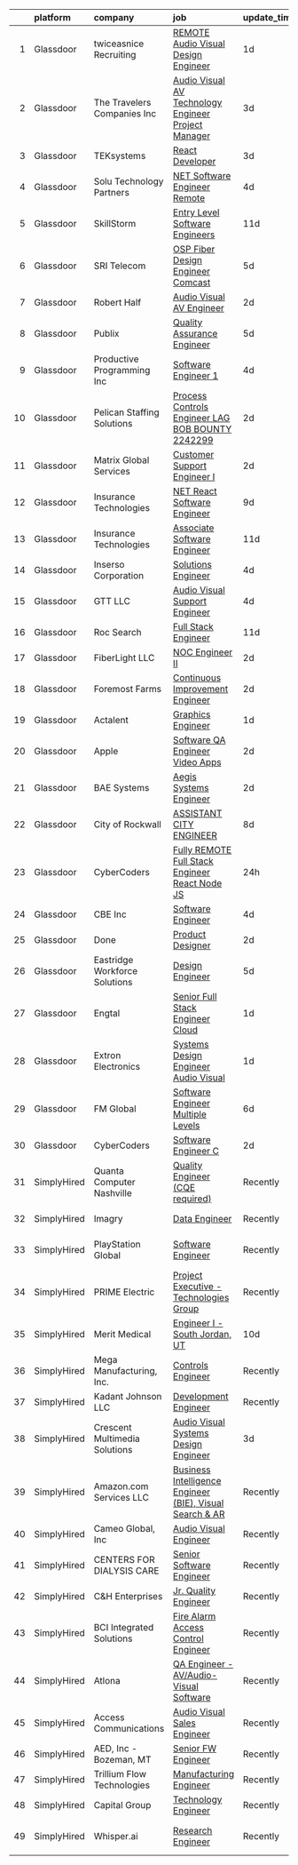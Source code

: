 

|    | platform    | company                       | job                                                                                                                                                                                                                                                                                                                                                                                                                                                                                                                                                                                                                                                                                                                                                                                                                                                                                                                                                                                                                                                                                                                                                                                                                                                                                                                                                                                                                                    | update_time   | location           |
|---:|:------------|:------------------------------|:---------------------------------------------------------------------------------------------------------------------------------------------------------------------------------------------------------------------------------------------------------------------------------------------------------------------------------------------------------------------------------------------------------------------------------------------------------------------------------------------------------------------------------------------------------------------------------------------------------------------------------------------------------------------------------------------------------------------------------------------------------------------------------------------------------------------------------------------------------------------------------------------------------------------------------------------------------------------------------------------------------------------------------------------------------------------------------------------------------------------------------------------------------------------------------------------------------------------------------------------------------------------------------------------------------------------------------------------------------------------------------------------------------------------------------------|:--------------|:-------------------|
|  1 | Glassdoor   | twiceasnice Recruiting        | [ REMOTE  Audio Visual Design Engineer](https://www.glassdoor.com/partner/jobListing.htm?pos=115&ao=1110586&s=58&guid=000001810e9d3365973f410015cae53a&src=GD_JOB_AD&t=SR&vt=w&ea=1&cs=1_47989c2a&cb=1653807592899&jobListingId=1007899209938&cpc=0FE1F5EA2BC84A01&jrtk=3-0-1g479qd1s28q6001-1g479qd2aq69d800-9baf2892833d36ba--6NYlbfkN0AIiLXtwtv0BDns9BiY4ItblantFozdL6jLmLxNvS8mvjuxisTwqC5eoInPftE3YAWPTzNveZ-7vb5xryCP4rrkzFDLVbwS8yPw_Kq6B3Jn87wh7icIWp2aIZj6eXoijT_3S7WYCp7s4ZiZOttVFW4y69OR_-sDm09JkMu6Zr3hjF2UVUhWftqCHmm0n1pjp8AjCi4eDbA_THcFNpClrTEhCB3dF4_90nwoggpALGm1kcrxys-YNh5cXsWen-7IuVcOLa_jPHkYmnm8yDbiGWtS0IuvVfNOhNy3Zh2X27E7M0Pb_deWFe_xiV2ATUrPv3w2JMTAjyCQOr8smV81NoYaOQSzgrbv70QBCjOEQRbQEThhJHJy_KC3StF_YS8jhuiX4f7MC5-QBq8JY_uxgcYPG7CkW1XdRF5JO040NfNzml32FkXaQBL-zzTWq8ObxuLl_cqv_BREC7j7eoPupk_BtJK67cWCmLSAgoltf82oxVFVj-lvpKjzp-KxG6eFKGNJIZHyNe7aUg%3D%3D)                                                                                                                                                                                                                                                                                                                                                                                                                                                                                                                                           | 1d            | Orlando, FL        |
|  2 | Glassdoor   | The Travelers Companies  Inc  | [Audio Visual  AV  Technology Engineer  Project Manager ](https://www.glassdoor.com/partner/jobListing.htm?pos=114&ao=1110586&s=58&guid=000001810e9d3365973f410015cae53a&src=GD_JOB_AD&t=SR&vt=w&cs=1_eec49e73&cb=1653807592899&jobListingId=1007893316723&cpc=F583A5AE0DDDFE3A&jrtk=3-0-1g479qd1s28q6001-1g479qd2aq69d800-f06f17601a37cbba--6NYlbfkN0DwhCR4mE7Dx-CLhz4PI5BhfvPze6ywMzhMsBH5psjCE2akgMDjbc7mgQRF-OO2fE6D73s1D1X0UBaEHLlck9sT93mH_qD570LwBBeVOjz95rE7xGqkN1fNKhlChrdk2enZBQsI5Zd5M8KSuKQQemnrUp9lM8hgt142Txo5UGGQ06zcRH1gz1lKrEoaRfjDAESjYs-GKF4cy1q2bupFcvpyry09yGlnqEZE6Pj6OIg5HMvzuozTEq7n1HlYyor7c67JtVAQQyPddZqTER_mrmDoHGqB46dWRvKcQIaqWmt68GkzZedgXrrnpQTQ9LhBTrmR9E78lIOF93mDvyk4nBmT4QS5HzeKgDx_lPtmuEmdihfdE6gX3N5ETtx0r6WArmUoRrElSZTYV8wbEmAy6M3cqX88UQLI7LDenYjEc2HDn4appBeiKdMpRQVSzku4dSoxem8TTJaiWGxMQYYwD-4iJ57egoywd4PV8vs32HqjiZb3FolnTB9dscna1uy9zfj_0rAk8ayf4wCamhtgZua3LOUnrapvifkPTIsWHA7nAbP1cV-Mk9rv2aF0bzK87XDSe4YaK_R00g%3D%3D)                                                                                                                                                                                                                                                                                                                                                                                                                                                              | 3d            | Hartford, CT       |
|  3 | Glassdoor   | TEKsystems                    | [React Developer](https://www.glassdoor.com/partner/jobListing.htm?pos=125&ao=1110586&s=58&guid=000001810e9d3365973f410015cae53a&src=GD_JOB_AD&t=SR&vt=w&cs=1_b42e6341&cb=1653807592900&jobListingId=1007892091258&cpc=654405A9B1E0A9F5&jrtk=3-0-1g479qd1s28q6001-1g479qd2aq69d800-f6a518d30b694fa0--6NYlbfkN0AuKz8EBO1xHDEL7V2YF9xF3dC_I9B9i-Zw2Jh8clPMK9BxhHDJszxSyW718EipT5Ma8PQGL3OBj_npe-q1UY6WL-ty6Du0rX8NNFgHGNAJ8UGLRSz3_JT6iYXDVrPakKnLaN_z1JUOPMYJWkzLx6i_i4yZpqlM9Kyl65bzHDlcJQtvY_wqtTwBR_gyOqofI3KepVlCxCf-u7Dms84KJm73ys25FOcRYDJVWBMndahplHLh4HqJvHRAXnCw-S2Z3efF5jyg73r08tYg-Am0cYD1OvUHN0S3fG3ar2HnLWD2wc0izkdD1AU2xQwNMdCcyB8IHbY1gvFcHBzMr-91YvgZH_Ng1_RlbOj3XfcwQ-4jHdzY0Si4BHBLvRTD9LjhulVnK4d9_UWeVXh9xjepdlRUjSbYPtzKY47ymm6A2cVnfJ9-ynGJvq9V5hQzlWL4DWBYYWGU1bUgJIR0HvjzuKsVli0Un-jYY1Ok4p5eXNClsu89dK48rmcKKUoS4pTB2bQSMjibY0JeHTGmNCVVUKlrMUSpm_0vSMHMUGPIG4yC19Suy4Ew-IE2JmA_Sfd4FBtJH31ORI9kgN-7WXCKrsdMmBg_cM-SvpOhWHWiV_3JKm943AxLzV3UOMba-vfKdgprMYYucJHZ0V3JK8XyW9NrPiIRSzuxFMhT10kVaByaOP0QiMI5Y1jIK7gOsJUkaUdN8m-6svPbe0WUOmcbmMy48owlgnzVFkUTLhgZpcrs--lJTqVF3z5JenhmyngDRtFwkNpO6IQNBDFF-2v6YjyEFJ8qPJ_X-HZ7gjV7sXtZjwfOihXKFjnOdPuzEmBfkGTMawkwPg2ZV4pevxfQdVQ3_nk9w7IluGIzkHBg7pL3itXvn2NDBUZ_wr3c_-5wx8CcZgrKCtSBk9Qne6o06j67gx8hwS-IQCauZVW4dL8QkjFwsFBVsxRptSoVsWaV0Bo%3D)                                                                                                                    | 3d            | Northbrook, IL     |
|  4 | Glassdoor   | Solu Technology Partners      | [ NET Software Engineer  Remote ](https://www.glassdoor.com/partner/jobListing.htm?pos=104&ao=1110586&s=58&guid=000001810e9d3365973f410015cae53a&src=GD_JOB_AD&t=SR&vt=w&ea=1&cs=1_540aba6c&cb=1653807592898&jobListingId=1007889747604&cpc=3F4BEC3597F56A5D&jrtk=3-0-1g479qd1s28q6001-1g479qd2aq69d800-d36b73c219df9124--6NYlbfkN0BF44N46mYh9C644D-0F1HW5hklSuSLnbSsfBa1e0VGNHmtU3Z5yuy0P5jjtP3CDnaOOwMhLBPauCsP7sxRQTnM_Unob9v137JZNhpXR3b5pVQj8gsu1rrzMwAfuAcRJp_Sl3KNeRbGIjHpiUIzUvWJd-fshqzwWJ4zLQqMBT6s8L455eONx-2OJRIlI1NVNOBOR0eP3Ej1pibU0XScJj0Ymdt56-Dla-z6AHZpZSEIY5eWIIypi9x66XQFql9t5XCntFlynZj2j9H8j_Sh_1YgrCRbmxRoevqavZQsYperC3ncnwIexTVZK2ulPki3ouMcZizSzY-dID8U2pyUd3mieWiyKlgMO1f4fWEjy87n7XsYfD-5_LNxcdZJ6qno-xz-vNR24juBn-k2JrBDhWkP10uyLbogfz7K9GvT3SnSsHsBh2IfA5BEbf45qmTQFhF_Qteo_7US114Ha0_yt-F7PVOOzbGzBVMrmd1AJu9sI9BGG_BeOTpVxPKimJd2K_DIrMxud20ufiola6nN0A-4)                                                                                                                                                                                                                                                                                                                                                                                                                                                                                                                                             | 4d            | Rochester, NY      |
|  5 | Glassdoor   | SkillStorm                    | [Entry Level Software Engineers](https://www.glassdoor.com/partner/jobListing.htm?pos=118&ao=1110586&s=58&guid=000001810e9d3365973f410015cae53a&src=GD_JOB_AD&t=SR&vt=w&cs=1_568d0501&cb=1653807592899&jobListingId=1007869858273&cpc=1160948BCBA38B5B&jrtk=3-0-1g479qd1s28q6001-1g479qd2aq69d800-9bebf92df9f67994--6NYlbfkN0Akpfp8SSZMfZN38QizqqtbOT4j-2RsCLW69coMAbJ8KeOV6UMqJ5G-Gj1iYxpv9ts4QSn-haq5lrMFw0h-kVCgn8VJRYbZJNkBl7G7mivXZo6204Lxw9Xut6JXiCplVxRkdNarMgcvUyN94VXTTjQJSfrrWFg346uhRCnIxBXL7o3McVfSd9MSAsXGWQhTtBs9hpESIXsXZUPoJOdMnF23QsahFhUtalK5xRf8_Eh56JLndoSUnLBEGcUIBIUZh1GfAcVopYjqjU3om59jMH_MEDNo7s6pHZ1WJdI2cv6nNtNHLMXAohWFocqu0VvIQ-zZN-hmtBMmcnq7pgovV8CiglrkVsutI1d39C_29xbhlz9qGlYDLwI0ko46Fj9r0wvJg9MOqpDnT2Q7SAUTc22jrphYBBdiVd-McHsP5d6w9H3ohP5nOpueZOW3cJ0z7eWQnPQyMOZ-ba6BlV9UhcD_3GA3aHqQhfyuuKjU7Bik0Z5OuPl2jlZD_j9pVVQ9LfYqJR1ZKZZ1DzT2funozW-iUWVydOPyVeY6uUKgjeFfBHpSVVhF-qiEqbhpXgQocxw%3D)                                                                                                                                                                                                                                                                                                                                                                                                                                                                                                     | 11d           | Houston, TX        |
|  6 | Glassdoor   | SRI Telecom                   | [OSP Fiber Design Engineer   Comcast](https://www.glassdoor.com/partner/jobListing.htm?pos=106&ao=1110586&s=58&guid=000001810e9d3365973f410015cae53a&src=GD_JOB_AD&t=SR&vt=w&ea=1&cs=1_076a1c10&cb=1653807592898&jobListingId=1007885941630&cpc=F45C15D234B746DE&jrtk=3-0-1g479qd1s28q6001-1g479qd2aq69d800-577f5d507f450891--6NYlbfkN0ASox8HY7fHhqRCv4hkUtVh8gjFDbM8jCSTur-O6PD715wUk0B0t4AHUJnDHRUPYkHongIfQL5LFuPxHwYOCFaEQuBR5s-0OHgD5RSxHLYqigTC9xMk4bTE2xMbypCL0aTY0_ZlNkc8BO_r0j3pFwXKkOoq-EmCxQiMbJiqHgFGflfxD-6wKsPXSSpFO-q_D8LSCZzbsTzkxWsk8uxN-kRDRD9YkqrAEL1Y7G_tB_9NCHOfik7skW9azhvT9gv_x43wr8rFAcOjPvB6bLj8KQ2pursq4TSJ-TDMHqo_KAg5ZfUMxyu5TwniSRwb2AquE9vWk-MYqBmmFtBsIRP6DVPh5zXCTI98ECrsbQsdtXSt0N4g5_CwECiCfr9X2E6Y_PfIT6Iiu7IBB-65w8IEtMvgE8cfqp-fDXnl1bk2Gjbm6jWgzPVLm8p0gKmGPSenh-4amy-mu7r1izEHRV9NKX0_Zh_NcOV_zbpJ3Ns53iPhDS3iLnNiSm9ZL6nLkYaozyqNEqX0zFUeMaFmIxmkteY5NA1t_A_0E6GBLC74x4K6T9T3R8-iofBnPIvQOnDoN7uqAen3UrBmeSE6PcXZQe3U_UC0Q_BjNuoDialDuZ17WA%3D%3D)                                                                                                                                                                                                                                                                                                                                                                                                                                             | 5d            | Remote             |
|  7 | Glassdoor   | Robert Half                   | [Audio Visual  AV  Engineer](https://www.glassdoor.com/partner/jobListing.htm?pos=124&ao=1110586&s=58&guid=000001810e9d3365973f410015cae53a&src=GD_JOB_AD&t=SR&vt=w&ea=1&cs=1_3347240f&cb=1653807592900&jobListingId=1007895052149&cpc=F41FEAB56D215062&jrtk=3-0-1g479qd1s28q6001-1g479qd2aq69d800-5db81e7c380473c2--6NYlbfkN0CpzDdaQkua3np5pkmj49lKioZwmwxQ-yx5plwbYmV_M2yIvezgFQr_HyKhGolsJimyQf6q-3I0QxmROjEwapNaMje_RgktYY_TWAMebYRfYpfVxKPQYZwvx19Fpcuo1LRRo3M8bGntj7MuWLaPq73AiruqBvV_G80LvC1LMAaoEKl-FOfxwvSaQfY1uZTwvOuYuuR-RJLEJyk3hsiGcj0k4_0pymqNzZZ8Ebb591Kks9sQd8C7e4zUjkXBt1T7HIQ9rZgw_ktQ-xiCCNvIyno1nOLDk0nKuPy86155uI6lVzLJ77BueixroUJWLi_4ca2dB-EKWm7zIxlqENFGrgN31glZRxgy6kVsyalyRm3W05gstk279L2rakbucxZLCa38CBEULhY-0a9Re4VGhvRfSXL_VmWjVMgFfeLpdjNvyswhb5QdqJTcPhDwiZE6S5fdsX_wAUaKMC9GpcAlGkI4KcdDXVVYiskveJnWBGt-s3St4zv5_eD1MfQbKo1GUlT2ISqQ6thXcAQ1RGEpm1auLrhV_y2NOl6wyai1nWNGSyPeaux3oWe0M8VmitFcXDU%3D)                                                                                                                                                                                                                                                                                                                                                                                                                                                                                                    | 2d            | Richardson, TX     |
|  8 | Glassdoor   | Publix                        | [Quality Assurance Engineer](https://www.glassdoor.com/partner/jobListing.htm?pos=130&ao=1136043&s=58&guid=000001810e9d3365973f410015cae53a&src=GD_JOB_AD&t=SR&vt=w&cs=1_e2ba0e64&cb=1653807592901&jobListingId=1007886519379&jrtk=3-0-1g479qd1s28q6001-1g479qd2aq69d800-325e3b75cced0cda-)                                                                                                                                                                                                                                                                                                                                                                                                                                                                                                                                                                                                                                                                                                                                                                                                                                                                                                                                                                                                                                                                                                                                            | 5d            | Lakeland, FL       |
|  9 | Glassdoor   | Productive Programming Inc    | [Software Engineer 1](https://www.glassdoor.com/partner/jobListing.htm?pos=116&ao=1110586&s=58&guid=000001810e9d3365973f410015cae53a&src=GD_JOB_AD&t=SR&vt=w&ea=1&cs=1_2cba5df1&cb=1653807592900&jobListingId=1007889225862&cpc=B076152010A3B66C&jrtk=3-0-1g479qd1s28q6001-1g479qd2aq69d800-3e6ec9e510cc5545--6NYlbfkN0BOJEqitTkz2ORszheDZpfyFMhGGmMcA7we2WTH0xFkSBCvrGcwMcjdfK9uvPi0OxKq5JiwW8SB19vep7Gp-YkGYCUxUavrXVPnyQ-rXrjQmgvVqTS3OIVcZXYk0oV7tSCzKoP6fqPYz-wq-v7SFoTWGSYfOA8gEbCg2LDG0bAIDgE5M9HtYLPhVLgwyLVJWO8T7aJTLcunMcqEktG198v4AkkX8EX89WxNgX86tLNbt7MrpS_eKaI1vk0ZUydxWVlXEeZwnSeb3nKD2BlH8TmW0Sitn_qdvYF_JDP6DTewaMiG2U0BwRf6VewaoxsFu7qyM6VMV_OAjgjCdlNh6H6PVRlITNgq6a-0HuVUu6cyvnqKMIPzMlD2F4Dv7DwZ74GUtikhTR0GTq9j6SWWJ7ATW3ekKk8hYa1nfTFRaLbha4AX8B_EBrL-_LyXeC4Bq2l2UYYDQkf8AHdxalqXB1bdJOkj0p02m-Y1ki9UxYjWf_RcYunFKMJD1kz0e8zXi7o%3D)                                                                                                                                                                                                                                                                                                                                                                                                                                                                                                                                                                           | 4d            | Remote             |
| 10 | Glassdoor   | Pelican Staffing Solutions    | [Process Controls Engineer    LAG BOB BOUNTY 2242299 ](https://www.glassdoor.com/partner/jobListing.htm?pos=120&ao=1110586&s=58&guid=000001810e9d3365973f410015cae53a&src=GD_JOB_AD&t=SR&vt=w&ea=1&cs=1_85f5a1af&cb=1653807592900&jobListingId=1007895047884&cpc=B076152010A3B66C&jrtk=3-0-1g479qd1s28q6001-1g479qd2aq69d800-469cb57c4d4db0a8--6NYlbfkN0D_lQPBjuOdDVOfK2jfxjEwsUDkHVjLMB8leImtkwndJJqVX8KNLQH6Nc-KRPwCiDEtaxxe9c13IIGv8LZ7CJNBAoHnHw4mzVqJIe7YtbE28LCRhNs8_HHgmJDmgGmGzQI909VBTsDcU5c4fknFv19Oww9MiFzD1uRaM_B7Z65SRTR0ClAp0csuDQYs2IEo4Y3KLS6eMnI8EPWlRZQNY5OgYMc63Hi-mHD0kvhkun1czXklBLBiYmzj6gzrFCvTHfeGjMAocEVSa-5Y7DMifRz5H8uNQ9chC3-Pj6szZc1_98afMKIYBqzSj78hiJhGllLvUaq3Xm-E3fWB09G15V6VELk4vqZtNiRWKSKmNsZ9JoG3k3hmkAvp78s9hGIrJDGUsspLOEHVZejR5Q5la61zRlHtr8n_qKA-j-J1_N0l52voVKBEZHjk7jImCzcFqbg8GqcObpggeRrwy3t-4m23QoKdq7IJWseTz7dC4tg26F6g1pYKMSftfj3bpd9y4X2wb4ZaCLG-BQZMaCvb0h-0SOULNnRw3YM%3D)                                                                                                                                                                                                                                                                                                                                                                                                                                                                                                          | 2d            | Texas              |
| 11 | Glassdoor   | Matrix Global Services        | [Customer Support Engineer I](https://www.glassdoor.com/partner/jobListing.htm?pos=110&ao=1110586&s=58&guid=000001810e9d3365973f410015cae53a&src=GD_JOB_AD&t=SR&vt=w&ea=1&cs=1_b9577de8&cb=1653807592899&jobListingId=1007895381091&cpc=56C4EA4A1A191A49&jrtk=3-0-1g479qd1s28q6001-1g479qd2aq69d800-1dada0b6e44f4efe--6NYlbfkN0DiY4KvqzxM3XGxyY5yPthzVYWdnNruR-f465HtevyEM_LccGiVueuJmJOd3B3ycOKFaoSba1JiNn2mikV61fPGjjQiE8APDI0VR5ceycWmojYAMAFEMOLjjM2Z7eJU-BIQb9sAkQtWjWbqH2zD6x0rGFc81U_OuuIbvHqjCn8uD1yl4QpTlv78RhdkJ7vKPmgW6OgqI2psnvrlHRzzB6_yvvollNVNoFBisacbHx00mPZaRSiTMj8CNxxMMcozAw69GUdiwLntvSEOuCotgxEeCwN79n8Of22hJpESW0hSZib7kPh0d9Cwi4KGK0v0jjmxfuj-Vkab36PfbnSReHDs9A9-64mt1h1imhYzU6oBNiUTdbGEL9CoBXVqJvJcDyecH4FEvFMsOe_c2oYLKbo-9ZogpZ1VG1lIQetWnJXdnDhNM4byIVgmR-LT3DGaHn2E1_oZL0pCwZZeaxhUcv9gPMGF5kloEMVEzLw3VJ3AvO7rU7xcH4ybdBeUVgew62g%3D)                                                                                                                                                                                                                                                                                                                                                                                                                                                                                                                                                                   | 2d            | Remote             |
| 12 | Glassdoor   | Insurance Technologies        | [ NET React Software Engineer](https://www.glassdoor.com/partner/jobListing.htm?pos=105&ao=1110586&s=58&guid=000001810e9d3365973f410015cae53a&src=GD_JOB_AD&t=SR&vt=w&ea=1&cs=1_6636f79b&cb=1653807592898&jobListingId=1007876927852&cpc=AF02A54CD0F60729&jrtk=3-0-1g479qd1s28q6001-1g479qd2aq69d800-d4db6e55f145445c--6NYlbfkN0ChkS3msrSMXyi-T9vJ81R_MG4yGjGHm5mcsBqkm53Nbjc9snh26WskKPbp8x6q6zWuQ-Kn4UgXXRJQR2tBPKPfehy1RHDg6bD0fel9lFEZ4GYTkR7XfAN7WnuVPna5dZjuyqqVobe8-qiAG4yvEm_OI9iMN4-GuipHW3htqhl78KsSZrurmE9vQEoOKtPeVYhLhwfJqsDhrgZPWNDqjm95pVpAmg5hINa-TXR4DaQAsGs9-d-wuzFN0nrL1OMV-zhsd4H_rqOXf4cUOrdSzQFJPd4mCzfKm4ItTOtSfOfnydASxvcHbPGtK7BcH98B7u7Fvwiv5xyjEDth_r8G9HDPynx41tyeZwVbwc_rHy1FOcCa_R29Elbd8OPyit_5uiw4XEp4ASwoLi3MJDP5rUur7UhE4wIG1U2L15M0vbAfSrckE28Zpk43JNLlyH2ZENvg_-deso7aFf4TD1IWlzS2GasisXNhAVbVd2cIYt_TxQk-fG-aPWYR2jDqYjpK1-Ifw4Bp0uGGRaTzqXOIH7Bz)                                                                                                                                                                                                                                                                                                                                                                                                                                                                                                                                                | 9d            | Remote             |
| 13 | Glassdoor   | Insurance Technologies        | [Associate Software Engineer](https://www.glassdoor.com/partner/jobListing.htm?pos=117&ao=1110586&s=58&guid=000001810e9d3365973f410015cae53a&src=GD_JOB_AD&t=SR&vt=w&ea=1&cs=1_c348ce75&cb=1653807592900&jobListingId=1007870149989&cpc=F41FEAB56D215062&jrtk=3-0-1g479qd1s28q6001-1g479qd2aq69d800-9890e3bda4d2f56b--6NYlbfkN0ChkS3msrSMXyi-T9vJ81R_MG4yGjGHm5mcsBqkm53Nbjc9snh26Wsk0PZlyLYkZkw3tRHlXGHdaH_vWnn1UOCDoA0gxaP_1JWsW-AWqmow4EQfpRieMnhLENfC8kb9rvcUCu4a5u8A4AOaUQgwFPGfaFrWxpgj0QtlgE_lKN28gL5c0D97pDaRE-QBo2K9WdesUAa3m-uxJ6svc5ZIDLun_oysErQZu5dR2mEAlJ0STrqM6zS9ZnmTUoCDYIBQ2ABkIxah99lGDgfBVXHjZbirj_8ODxBU19t1Oz57wTDsnHA3Q-fnRmhqdKXn7Z_6RXyWMIh_CvLqw9uoABN6VLqySfrFVmqOL1DI_K70xWraod2eGV-QKgiX0GBicmqjFv4f6LpAoUtrR-ryIwBMGtOL2rh1KWz1BmpXrIe-U_pUi2FLUfzlsia_SDcUi9B5GDfg4PZEt3P1OTPhG0rqvREZoSdk6zSRicjS2Pn2qNu3pOa5naMagaoH8uMjEBhewcY%3D)                                                                                                                                                                                                                                                                                                                                                                                                                                                                                                                                                                   | 11d           | Remote             |
| 14 | Glassdoor   | Inserso Corporation           | [Solutions Engineer](https://www.glassdoor.com/partner/jobListing.htm?pos=102&ao=1110586&s=58&guid=000001810e9d3365973f410015cae53a&src=GD_JOB_AD&t=SR&vt=w&ea=1&cs=1_b791331a&cb=1653807592898&jobListingId=1007889878674&cpc=61E17551093C17CB&jrtk=3-0-1g479qd1s28q6001-1g479qd2aq69d800-672a3148d72de9a8--6NYlbfkN0AhiSM97uR0krGOtPwy-oJfyqALAy3Z2p4nx349ctn7U_NHYpgbeIvKpCU5TX57bTIQzIBunZ_gzGSxu_uvIRvQ-Is2no0_OHw8XclnGxZ0FmCSa3McytiPeGkeJ59e0XD6DBn5J6yz1UYxerEkARz2D2rkP7Sc4Q6z7HHXyoY3Qlkgi9X6C3oblFsi9lgGm3R0XWCCCA-2r5qA9nDDM6CscJEbU8m4hH3EgWMH6dPFawgm8J4ZujR7p0OOkdjtl2deH2ivKjsss4C2fWhb4AlBsNJiqFT9r4567bAVogqhRn_a8xiEBd4bZf67EOW_6a2RD_1TCIecADKT0zSd70OR4uskMpvygS65hEfpAe8TZO4sS8axMNomMMep3sUnMv7FEv8mCwkAo3YLxXbR57h_oUqSboQH4uTlLcETv6IrE-Wee5HTNXciR2aKdQMWILpVC7ZD-i-bXhcGXK_UzG8ag7yCdkZrsSwwUGqRNzoovDetBp5KSxAzpzbOEyIydzQ%3D)                                                                                                                                                                                                                                                                                                                                                                                                                                                                                                                                                                            | 4d            | Remote             |
| 15 | Glassdoor   | GTT  LLC                      | [Audio Visual Support Engineer](https://www.glassdoor.com/partner/jobListing.htm?pos=107&ao=1110586&s=58&guid=000001810e9d3365973f410015cae53a&src=GD_JOB_AD&t=SR&vt=w&ea=1&cs=1_84de1c72&cb=1653807592898&jobListingId=1007889458740&cpc=663B5FE45D73772E&jrtk=3-0-1g479qd1s28q6001-1g479qd2aq69d800-eb24934d337e5dfc--6NYlbfkN0Ci6abQPzZtnlIzpaPsmGvPJW6fwVsgLRdzrRle_KK1bOa4yplYUUcVzm4Tu0Q6hqpoMOkDXwNvpaqnbisA-okPUWQkDHEV-96v6Sm1OlYrF1pIKiBbLGEAubkWMWIFzH5e_21uIkt57f_MQxqkAUc2S__-JvniDn-npPUzkyXoolDu-QvCJXpy8X6DjZIfLusfZBfmFr1o_LQzPkJkJ8Gzcb-Qaao-yrvl0ipZl7NEFnXCN9tq2VqcABoadqiIlnDY17B7yDxI0FEVY9OqgpsZ0wTxcgNM5gB3vMOe4GmzUgrHRq-cdtieX1wC01Oix64txlrxUPOC6s6JOFUnlqw32Ow1Qx-zEPcyzZneOzSopNMKhFcpngT0klOrTPzl0CNhQLov_HVRCbr8mJMB4UwvLXfcQBP1yIAxGyYtovVdnfvnvrdIsupfe50qryaWtyJrmITS-OFdX2YE7MKRmytyyJggTD0jCDqGcqPEDg5XWTahruS3Cu_C6dG6VxWiI8kchAUe27ByswzrMr3bjxgjud1_8YHz9TxCg1LbL1ysHHssn8N63lDFCHoFL8WcT5GGAJIJ-Zkk63q_qHwrJ_fi76DU952JmQhUA2RK7TwQY7qgLvI4WRNToLfPDS7GFnK_0Wg2Pi13tBKIEmuBetI2iPFFNFDoXGQbHYN2CU-av82gHCY9m9zKUBzzOOTiJBq3QaJ1JVvi4mtGsQPFAm4axEMwLI3zta3Qe6ypuhBo4R8R01_bgODrYnsqiH9HJmaK35nrGwcMquaIBbGFqI9rJYTc7YmLeXzGylfPdFqWWbid_VH1u1TEWdcihyYMXBlCc1Pv8Q196D4NRtFBt109lLl8coM7avH_RHtfxRnDXQ_lELa4mR_9PalI_mlDtZncKsgXlw-dyYQMz30kdmZq4__pHig5REuHTBF4DHZ4RPGWDj2Uwjr-SaaZz6F1SErWq0wznKOVTqelGxsttSSZutzJnKmXBt-5isTWsc8svkqMihb4oBdFec1JNVvSfZN4KBHkGtU0Yb8fZUf4MvH_4U4RNgT2vmU%3D) | 4d            | Newark, NJ         |
| 16 | Glassdoor   | Roc Search                    | [Full Stack Engineer](https://www.glassdoor.com/partner/jobListing.htm?pos=126&ao=1110586&s=58&guid=000001810e9d3365973f410015cae53a&src=GD_JOB_AD&t=SR&vt=w&ea=1&cs=1_5abb4136&cb=1653807592900&jobListingId=1007869402878&cpc=8795CF9063CD573D&jrtk=3-0-1g479qd1s28q6001-1g479qd2aq69d800-3cebd45401b9f1db--6NYlbfkN0CMHfdvImXyhvk82aHanYmk_omNMXOkHedsHncAw9pogZQ8McdVG3ZgtV6D129IFYiotU9pFnIBa3l6mIiB18sJJDqfESflk0MgeUJEmJIg7E1_sWubAvm33OdtPm4Isb_ZHSUptVqhVadDeN3PDSuUohSyLsG7S3KUgDFBCGN9srRVOJIc-muRjwdlE-MZ-AWEeEcozHW_H_lB1yudcL2B_yu6Pr3YZ9hDR2zLD1ZLoT2lRt0vwJzalHgd8dMmB6RejZznsq9VqLpkX9oaE0Nzk4CTUMTqPf2vBpXu08PfdNYlveQhAZFal8cQbMw7P2SZKJx9mKIWKsg1-nJaaywLsS7CyZ8UJnblYf0-1M5wcB0YEMYGafM7uATXV-ck8XAoe-JZefZ4g8aIYmgmk3qKVtC0mTU2ImkkyDByzsVSAvqsPRk_FWLICo7pQy9J5RoiaLmSMOkwZ5u3UjRi32ay6mh8gWo4w24_XHUIyqV_GMsbrnM-r3XGMwEkoaLGdgA%3D)                                                                                                                                                                                                                                                                                                                                                                                                                                                                                                                                                                           | 11d           | Remote             |
| 17 | Glassdoor   | FiberLight  LLC               | [NOC Engineer II](https://www.glassdoor.com/partner/jobListing.htm?pos=128&ao=1136043&s=58&guid=000001810e9d3365973f410015cae53a&src=GD_JOB_AD&t=SR&vt=w&cs=1_49f4b5d2&cb=1653807592900&jobListingId=1007896710071&jrtk=3-0-1g479qd1s28q6001-1g479qd2aq69d800-0bb4ff6d39e13660-)                                                                                                                                                                                                                                                                                                                                                                                                                                                                                                                                                                                                                                                                                                                                                                                                                                                                                                                                                                                                                                                                                                                                                       | 2d            | Remote             |
| 18 | Glassdoor   | Foremost Farms                | [Continuous Improvement Engineer](https://www.glassdoor.com/partner/jobListing.htm?pos=108&ao=1110586&s=58&guid=000001810e9d3365973f410015cae53a&src=GD_JOB_AD&t=SR&vt=w&cs=1_676740d8&cb=1653807592898&jobListingId=1007896103539&cpc=14D5209370AEC984&jrtk=3-0-1g479qd1s28q6001-1g479qd2aq69d800-35af76ffceb12819--6NYlbfkN0DeL9I7WHtkugKDjbwm9D1qaGbyqTPO91MMlEYW-t8uaPAcqcvVQSe6wEJrTfGxEYfVUvsR-dxnn78X9L3Oq5xtAsdHqe61_h_fnLwzRfXnDElBjjn7Ni57oqKrcfF6cAxie2QxGiVmxEFv5-STOr4YCocCXchTZwSRZiS_4qBTl-gPi1alK0r8rgJCS9O6vXBKBsAGFyje6LRvo369PbQy2nEltTfJJoR1f57r_lOvqViPjxX592FvOtBdVnJwBVKMflbqhr55eysEHaTebeViT0DVxwcGNUuFMkFuJyHxJqGKQvHek5_Q_PwN2sSQHTOXPGaDbKSaz7J3HN3SzJfCkFT6eeUaeF6LXa6sYYhteZnKN2JdDPhXGyihiFEc2NWYAn5LbQGB6T56op7xFFiGTtQSVHxtlG6pg4mheCKH6ExTbHfkiUn-QULsGC4OQWI5tsiwl1dZ0xKshm3I-HR4kWHruns8K_WX_SZZj2bzHqOu2FhV79mMsFrPaVKeDXuGh0jo2n6uXSgipAXbmtI2a6UhFlH4j45-Gw--bP_eIhzHVlfoeOu8jN98SpmCTfjhMthm7M9trw%3D%3D)                                                                                                                                                                                                                                                                                                                                                                                                                                                                                      | 2d            | Madison, WI        |
| 19 | Glassdoor   | Actalent                      | [Graphics Engineer](https://www.glassdoor.com/partner/jobListing.htm?pos=127&ao=1110586&s=58&guid=000001810e9d3365973f410015cae53a&src=GD_JOB_AD&t=SR&vt=w&ea=1&cs=1_29001028&cb=1653807592901&jobListingId=1007899410375&cpc=8795CF9063CD573D&jrtk=3-0-1g479qd1s28q6001-1g479qd2aq69d800-2af53201dbdb5ac0--6NYlbfkN0ChYVx_I3yfZ_JDY3EFoivtqvi_stwnZ_kRt8Dowt_l_d1ydueao4NE-oUleRJ4yhiUWNHAderUd2CNrpT8nYpsHQLnDrQDrtYhmAHk9lyaiGt3mFXTUlUQAjNBXtA_IJI8oKgNict6v0dmVgOQ5nZqvrz62xTv0_ltHFX4mrV38tgGAVFPP5t4HLpBzjnQ5PongiJQ8_WKJQ1lsP4H9qC72oeEWZP2MJ56-jVGcZ2PTxCSEkmEBjRYqAoC-KrCltwDS6YQpu13vW3YbcGgzDyP5Q6BDVOKfDidZG1B-01caW6kMas7BTzOVNJ4ZYjEfDujaKnn688A2JT2q-S8N0aU3J79wnL_WwKVwlEeHcnVG9gTQSw8cDrXG_leWMC-OZ3VjBv_wXG2u4YCpH7-GbzgsB3zQUtJa_hTYTWU8zVE1IYJqfdpw0Rp1Q3cgTQQiqZSI716xJv3ZGenCzPUzWq4pjOqMkK76d2_7__dN0MpSgLz0CybOUmPk4HBbibaAkAIRGd43rHnTgjP2zbbvMPczUFvAty7yg8O-H1mbIgKWAzAHDb5TMaOkoJnnXQARivyJtDoiGfhGYkCs9GLeZ2gkQnAVQIq0MXUL5ynk-4_3Pz3E2-DK0-pVEXL0-JGmjqww21ywhcuchWT75YeBH5eK0DMYSU1xAnJ4JkV_QmT4CK0_2FOV1oed2_oDaYhFYluVz2ZygffBH4aqO7waIgrBLPy6VRo319pjZVSo5AclQ-yqD2GylzEahONPBHI_3pT9Y2QWe9vxdWHmkhIk93IksVaAoPOwaGt_Y8cc15A2uyuDj-rAMq2wJEUpbHXegQGniPbWDypkjT1oSlqJSPHRRUoqI24G1QllR5N94LWJXJzQYQzlqcsegoR5g6F1OfJpc-8OtLScJLLQAO7Xq2mJdnfJIphQXE7kD4yhN0hr8yk_opDaipI8fhc5dsQJi5CbXEjokfQa6iTntY-QAdA)                                                                                           | 1d            | Cincinnati, OH     |
| 20 | Glassdoor   | Apple                         | [Software QA Engineer   Video Apps](https://www.glassdoor.com/partner/jobListing.htm?pos=113&ao=1110586&s=58&guid=000001810e9d3365973f410015cae53a&src=GD_JOB_AD&t=SR&vt=w&cs=1_43c70804&cb=1653807592899&jobListingId=1007894255158&cpc=3BA4CE39D5B5DEF5&jrtk=3-0-1g479qd1s28q6001-1g479qd2aq69d800-959f829bf351a3bf--6NYlbfkN0BvKrLyj5gPmtZO9T8euul8TCxuuKNOtzRJOomxnwSEodTz2Bc-sPZl29JElYHfcoT3xdR6HxbsqIdkq3HChIoCMCrQ6NvNe5VEFahjpW9DiuEZKsrhHRyt4TKZNCEGu7DmkfVnL3vMHYckR1szDbVRCj_XGPNCYXbzRbX-sWu_heg3utwIK-wq6_gXDx2CpRg95tRIOTgxzziKU5XcnjkPdohJGAXblX_GlXVlE448gtILzQHLQHZPtJyNPaz-VLPxtQH8NpOrJtgSWwNE9hFny5VFEqCzyqc3B0tWrR6JI9gxZ1FBf9F6Ih7NiEBkT69Z8nnQzin1m_OHs15FY4x3GWxv7Kujjm3kROBkAxxDCPG0P9htHVpKo45whMa0CpAPKAQC__etGl_yn9eiPpdwsvkaleVTFNcLwhBAGwWm2AtneuKixFQbdTKqyanlTJ_Cw3vPmYViN4Un-ZKWgP0IeYEJNvC_DWWI0Y7-Xu2d2p5-kERRu6ZGt0DjBrVaZDy6XZdW1meNXncOY-qOkCrWSSVDXybBt2DsidSo8IuC-wY2btD_RkdxnE5tv-PN30dJxY8jeaioHnKZ5QjQXuYWKU2fkzu61bQ9FWhpRrTKsvk0z5AH3eEzdD38EvauYAVIqdqZmZ9i9irLoc7uZHRal89L3tdqUjLDMRS198_7P0a-vlkZCEskOFgKTHluA0ejh0GNtAY4J7J4iReDZuGrqhSlI-s8IxIqnbtlvS_mMi4l89I7jZb6r9cpjcPngXPKf7DU2D4jUeAFvCF8u0LZp3TUszPNUw_mxT9bQsc_D9E35Bb6_GQmhR8mXXMSVmg8mFufV3h_AMXy4UznNnmSgm6bbnt9aPb8maeVdFFfAgJrGMs1Uv6HLkhNq_w8SLC0BCxqTjryzHiifcVFEdkYUgcDjeMXbIT44f9crEB7CvBG5eAbIe5H)                                                                                                                | 2d            | Culver City, CA    |
| 21 | Glassdoor   | BAE Systems                   | [Aegis Systems Engineer](https://www.glassdoor.com/partner/jobListing.htm?pos=109&ao=1110586&s=58&guid=000001810e9d3365973f410015cae53a&src=GD_JOB_AD&t=SR&vt=w&cs=1_7f28b8ec&cb=1653807592898&jobListingId=1007895095624&cpc=4B86475FAF393599&jrtk=3-0-1g479qd1s28q6001-1g479qd2aq69d800-8bebd1e04d30eb2b--6NYlbfkN0AhvKCKnyqjkpSCFI867EftGfHhcz2_T47boZRDCVyB_90FTF5AwEVzEtXo1NagJo6Kt-bXaVV9M473xebdNbzz1EZ7R_L42lJ58Bppr3lA3d8O9hm01Q5eXHX8eAa2s-Q3CWrEtS0qtwNQmS_pO8k4PFzwsOxBvMIUOk3Ye-rhlWCOo5pth1CJcE3ccxZA5GmSkt75cxbMl3up5rE_S3EZyqgeCPy6yzpCXNSdgD_gO-Vrty9zyKJbO3TOJDHfDi94w5adzP6LSsltFLIQlwndGPMeNaQcHVWHMkF7TE1czisrGgAAAcco1X_prIYGhGIO-kyZ5a_i6_5sAJOvoDglhdsvp3IFC6c0ycTxtjAJv4ePe7fmCoujVF-KRUeae1jHfh34VdPbhghKl27WlT9cyFdZdLyZj6sPGGMxgURX0xgjQk7iVt9Pwdr3DUBEwjBBZ2txWaO4ieLW6uE8B653g3YguA0FBepJJocFfjtOALAtzrQI3oQLRudj8KoVKGlUa13vwJwDV_XkyZqXtZkHhAysIl-O7hw8mtKOpucQLfVTWl9aFupXrIixVCHlP_icl2eEcwcV9uBE6rMJZLoLP1X-1bUVRr0%3D)                                                                                                                                                                                                                                                                                                                                                                                                                                                                             | 2d            | Mount Laurel, NJ   |
| 22 | Glassdoor   | City of Rockwall              | [ASSISTANT CITY ENGINEER](https://www.glassdoor.com/partner/jobListing.htm?pos=129&ao=1136043&s=58&guid=000001810e9d3365973f410015cae53a&src=GD_JOB_AD&t=SR&vt=w&cs=1_017705d7&cb=1653807592901&jobListingId=1007879448365&jrtk=3-0-1g479qd1s28q6001-1g479qd2aq69d800-664fd38afeeda4d2-)                                                                                                                                                                                                                                                                                                                                                                                                                                                                                                                                                                                                                                                                                                                                                                                                                                                                                                                                                                                                                                                                                                                                               | 8d            | Rockwall, TX       |
| 23 | Glassdoor   | CyberCoders                   | [Fully REMOTE Full Stack Engineer    React  Node JS ](https://www.glassdoor.com/partner/jobListing.htm?pos=123&ao=1110586&s=58&guid=000001810e9d3365973f410015cae53a&src=GD_JOB_AD&t=SR&vt=w&ea=1&cs=1_e1ed5d29&cb=1653807592900&jobListingId=1007900164163&cpc=FB7E4A1762AE5BEC&jrtk=3-0-1g479qd1s28q6001-1g479qd2aq69d800-65239db12599918c--6NYlbfkN0CpFJQzrgRR8WqXWK1qKKEqALWJw739KlKqr2H-MSI4eoBlI4EFrmor2FYZMP3muM3mnQ-Gfmap1Nxd2lqhnWSNUtKbGUGpahoeRL07i-sTCj1IB11G6J0UH3i3ANKrYrgBWIJVvZk186LOtZPLa59BQ-5TAFtrSujFK0JQfdVeg_HWI0DtJe0c3W8VEdC8BaP2xx7PYXdWnvwM--aW9lcjRn4o7gYVIQIM3ge6zYyO_0QAmDTuUDvF_uD1QbrK_IB0NRHgHj-bZPcJvGdKXO6EB9Uo8Vfw5rWAbafRmfYN2Itr7C-a0OKNiW27f4NZpKGOoq85jApwx2FoplEOoN-xMwF0SAIaRhCOgzTBU7TF3UkR5IQm1_iy6EnJV-0NT_cGJrQ2mbFVFxJ-OxlKb3e1yy0cQTPhp7I_lcRoI6iXd5rpuVsdHw97QYa9e71svmfBq52m_30yOJUw6tUST24K19BuQV8Vn5TIzDla4akxUzBnZUwiiTOY6OJEaV_opuHzzTrbO-GwQ1IlBlU6pkn8HmcPXYIxcB97poIm_AdX7HeTUP3fXkLBIWTFp4SPGEpK5aCJtmEBh7AE4ajef0PBoP5CnGYQP5OIILRkL21Y7KsOxClIVf6ndqFYd5iyVwLNz5lsALMAFhkuCUec9j3o0l21dcgTuItXWEu-4pEYf-I5STB3Z8IS5PgSPETNKqEaC5Au-oGCNy6e8WLk19cilO5DXeQH-7QRJsHPszvJ-pnb09h81aZJ4rZ3013qu5b8R93BkuG6Fu7ghSwdmnE6h2aARAwTy9RSYdTuDTnwoXDEvi5WjJMyQdn5inQOpFcEUPYvn5WVgb0BzMcOMezAE6A_eH_sDa3u3Mf_nOWk1RrdlnOHXlNDNUNJ8h7aXhNEn-E6skyBALBRsoO2oI-s8IIiXRU7px4jKUAer8uIz1zn_ZAEeQO_xjjwwA678dccxRJquFOcZsUajmjVdjtVdvR369aCYH4%3D)                                           | 24h           | New York, NY       |
| 24 | Glassdoor   | CBE  Inc                      | [Software Engineer](https://www.glassdoor.com/partner/jobListing.htm?pos=111&ao=1110586&s=58&guid=000001810e9d3365973f410015cae53a&src=GD_JOB_AD&t=SR&vt=w&ea=1&cs=1_ad87edcc&cb=1653807592899&jobListingId=1007889902973&cpc=FAE5E775D180B2FB&jrtk=3-0-1g479qd1s28q6001-1g479qd2aq69d800-86f9e79fd101b753--6NYlbfkN0Ddr0tn75lmYO9q674z8A_g27sObDkbx1TBrnOWQpvrOHaMc38BKcPM1hxdNlCcUp4K7K-WuRjJo4E8fNXBXbHJxVEQp_c9dhpyFmK8_VuEpf8TGq0G32D1CaamFb3sx69h53UwEYt9f3W0-WsVTtk0sdWXAeNSLzoPJ6YQhREdnzqPoXhO9Pf-0igbdq0MP-GctCGCPS1r6EsT-vtvFf18TgEINXDLZWeMpi_kcYr8FsoFGEZ_BTZNChOaQ5PjiAHdJDKyni5HVsMBNsxjLAQemEJq-GSn_Hs1HkWm3-hCwhN2aQQrCdg1uhLUC3fbT_0iJhBmnooJQyeyqAabgxsYGLhrQnFNjEa1H4HVPxGCT9iwv1FenSeGxipGkj-F-A3hGovoivqrQ1JNjephYosDN1jZAS0S4zWdrszxBGiYVIGoW08Tm7NUdD6xudr-zhxCFlPV4wiCc_rSff2YdAtlt6au7uGNAYjalAQNHhSmbnvXLy8f6zkTKL_qx5dvXl6OAkWkXcW1kcdh1x9AUS1N7UyE3BhaPN6eoIRWR8AbOE4hGIFj58CGMMxawBanJheJz2z1r0uKrejuYSeNy6dR)                                                                                                                                                                                                                                                                                                                                                                                                                                                                                           | 4d            | Remote             |
| 25 | Glassdoor   | Done                          | [Product Designer](https://www.glassdoor.com/partner/jobListing.htm?pos=103&ao=1110586&s=58&guid=000001810e9d3365973f410015cae53a&src=GD_JOB_AD&t=SR&vt=w&cs=1_e9667d20&cb=1653807592897&jobListingId=1007896596008&cpc=ACBF47B84C432121&jrtk=3-0-1g479qd1s28q6001-1g479qd2aq69d800-62694e3607ed607e--6NYlbfkN0C-LxO6OzFeyYVxZOsqOoGVZSPgtH8WHva8NWd1WDVRmqXupYKp1xC7mBY477ooZpLSbW9f2GHbcWvIeALBGdza5CccmxxfJIlOcVioI_zaq_nlqjoAI9qWq4AcwmRasbYh3PVdAmo-nd2dfN4TyJGlDH__UQKqaR9AQZwfwL5gEGZlNmtrP0nIZZcyiivmOFkmWs0KVbmWcU7LReaLBGbALFNWMBBVC_cQqzWX5aQj9UiY0ST7YLKgT-Csyi3lD0eYYN5ATY9qmF9b9fv-Y9g0eEwjMXxVsLOJF2gNG0OfQp_fVsyk9FcCohuhrogSbTlxl0bz8mICsHAqvXcjSDNRn9wTCIjvY_vokUD6InRjdharuwxDImtjgz3TC5h3Dbic4fdRy-vmE64Y_yewiNOKlgWqzjF7ovrXyG_ARN3QQqcFUwkltZo_ul95kM2OxcBV8E5MndqA1XY772FHdqOFeNZS0C7QiYYgqXCm98eC6ETU1ybwZ7ZcJhQca-K7Khb0r0KjKxqFU4LIsdNzoYbIvtsTMafFG8y431byDvXdg88w9PJbc2sUkAzRr9MHSxrHzlHqNfzHajzW6Sd758Qh)                                                                                                                                                                                                                                                                                                                                                                                                                                                                                                 | 2d            | Remote             |
| 26 | Glassdoor   | Eastridge Workforce Solutions | [Design Engineer](https://www.glassdoor.com/partner/jobListing.htm?pos=121&ao=1110586&s=58&guid=000001810e9d3365973f410015cae53a&src=GD_JOB_AD&t=SR&vt=w&ea=1&cs=1_5cd3476e&cb=1653807592900&jobListingId=1007887474570&cpc=AC285F3A3ECA6BB0&jrtk=3-0-1g479qd1s28q6001-1g479qd2aq69d800-ae194daffd8bff48--6NYlbfkN0DybkRSn_Q7CT62GnFN88VmimyaY7jaahKWndbXBXLMBbHMz5el8CBY0eGB8qz1XOZc3fkKHmsJtXNWTcu6ezFFEK12FfziN32NMK8Khh3VH3gAvGcsJirMJ7f056RrNHBp7Qi3FGssToX0p8bylemF2T579_899qgvZjLMvK9kaVwTPavpRB3Vq31ZNLIi8TjXFhysDapBMFTbb1-dkma4dvOij0WOtYy-gv14gMiVWVn7fV7Q4kM3W7MZ44a8UQbVHkiBDwJf77qo63CY-IyiJP4Sv-04zgxErUlgdFvMuJwW5rUd376kh5roSidf6W5qFxeG9acPY2wO3lCCfTd0tKYyiTI4oMmx9fW0EsVJGUKyCTbFGJJvm5_PxFbAiw2oMOZrzoyTVBLaggBTxb7VlvNRG1h31hYxLMQphGNtq36tEZN82Af3CyHr2yllxUcnwNDOB5moy5z2oZzkKBC33Ya6fARPS4PLSaZ6QEpudtAYc0JT097GXPQsEfDrRf_27aYLXk1TPvOoFwQvD40pjmnat2zX0KY68waU2HBOFlWgm6cpAx64OzCV5xJzcrU%3D)                                                                                                                                                                                                                                                                                                                                                                                                                                                                                                               | 5d            | Pennsylvania       |
| 27 | Glassdoor   | Engtal                        | [Senior Full Stack Engineer  Cloud ](https://www.glassdoor.com/partner/jobListing.htm?pos=122&ao=1110586&s=58&guid=000001810e9d3365973f410015cae53a&src=GD_JOB_AD&t=SR&vt=w&ea=1&cs=1_b70797a7&cb=1653807592900&jobListingId=1007898784257&cpc=654405A9B1E0A9F5&jrtk=3-0-1g479qd1s28q6001-1g479qd2aq69d800-24e774723dbca75a--6NYlbfkN0B7Z8t6fEMDh_BTkcJVPNJicKvZQEBTy5HSwyHa20ewqmyfWNXjNsfvmtdqiCQm-Ex8sfYXvcMG9g_7KsHhv1wyBQZFsXa4Ch_r5lMuz4rWqedFmX7O2Ql-23LF_DNAIY8jOP7yNdC8HeX0GKR6of-ZQACK16u_R3uHfHtLEwZbwimOOzhFmgrjbdW4vzjiHtQKUSALefQ_Vy74yI4gkusc_YGCXpqsii4fYrolpHUbj1OYzmW4ZVgmNSwjKDaqt0fedBWqLmLY96Op1HkhEgAy8iPtPVbSNC9CzLZORbg97P7YfhajBXw2B43CvIHUMkgCjBg-zvK2AvP3tADXdxLhK8mu9ye5F8AgAUypnq9ChBvZkTZFOTEdFs-TDKvlX_qy15q3uevYkT-0_ZZRdBndSLlXDqz5AfOwk-1cleMopv-9JA2Kbd-3AGVOPqpB8PwPQILIFFQGtNEO1OsPCawCcBWxgJqTcU_A_usqeM6bpkZ6i2dlTFGnAMAGfgfNrQk%3D)                                                                                                                                                                                                                                                                                                                                                                                                                                                                                                                                                            | 1d            | Remote             |
| 28 | Glassdoor   | Extron Electronics            | [Systems Design Engineer  Audio Visual](https://www.glassdoor.com/partner/jobListing.htm?pos=101&ao=1110586&s=58&guid=000001810e9d3365973f410015cae53a&src=GD_JOB_AD&t=SR&vt=w&ea=1&cs=1_00a3a7ca&cb=1653807592897&jobListingId=1007899222970&cpc=3F4BEC3597F56A5D&jrtk=3-0-1g479qd1s28q6001-1g479qd2aq69d800-23316b78564d2d57--6NYlbfkN0AUt3IldPz8DMSeZn7LXGlOreNDrQisOFkBzwbGjNUStI-bJBUAqZQN31Ig2B5-O_ztxbDZErPT2_T2SjC1xlTQZZ0eCSpNRDM3JQf6noestMEdSmudi8MDlvmRHKTh-2nHgyMO0yK_KfU_TnLW0kB_0MUSMPHwGrepMY317A0PZ6enDsi-maQnbhKpXxhjHFnnesyQxvbvxLIqkbMUriNNvGhAURGtyfhHGX4fNQFn5DdU6Dk6k1NMnC5jIEL-mtU4U4FrKIsnZk8BYAybx8w3x3SI_TC2NCupejQp_m8xtTXCfOa4nGsuw81Z3u-uic2-ylEF5-RIs0KsG-oJoCSwNRMj42_IWzW616daaDqY12iI2C8jRCcGKJlpBpocxwwhaZdY0_o8x9grEwzKc8HnXKBD_H20_gcwiAdPXNB7PWrxx4V5BCdmgmYLYoqeAdkUGBvVA5IDF_MV9voItMkULLxFaWOcGRtjrjgp4NYxTTwWqvYb2uQBtzmcZHfG7hxdwBUPDfbaCQ%3D%3D)                                                                                                                                                                                                                                                                                                                                                                                                                                                                                                                                           | 1d            | New York, NY       |
| 29 | Glassdoor   | FM Global                     | [Software Engineer  Multiple Levels ](https://www.glassdoor.com/partner/jobListing.htm?pos=112&ao=1110586&s=58&guid=000001810e9d3365973f410015cae53a&src=GD_JOB_AD&t=SR&vt=w&cs=1_318e8865&cb=1653807592899&jobListingId=1007883385322&cpc=44CD5376B8534B8F&jrtk=3-0-1g479qd1s28q6001-1g479qd2aq69d800-9ff5385803641bf8--6NYlbfkN0BigYfUOQQO8rsDFezZ08dlx-sTCzq3kza1wdUtMryv-0gUpyNq23bHlKWn5Umhlds4PQ6ehxNziIVFTYbtkv2UFB2qROMHegXkVSIwefzyNbMXXoQc54VMKNbeTv_UFYiLLb5-rkvFTBlAHWIZW8DsOGz4EIOI58PAAhD_iywj8PHrwvb8C5HQY-TqZzDxBw2gBrGrXAxPOZGAvyh2QII6HeOxtry-bsXrzE0MV2e883YK1mm88mChrPzZIXRa3P5Hv5Kzd8obGzeZOV4z34I6BOGdCKAhgrfvV13xPsoD-cqUZJSForn6fCOUjiwAfR23GYcpDifH1TSYrLgtayVeD_X8modhGZ4nI8DDHzZjB1s_k6JmFto9KBXGxLQHiiyyKSr-jXafxd11chGBfc6CXWtPCSbulvM3js_5TVRZL3h1UjvG8Fgq)                                                                                                                                                                                                                                                                                                                                                                                                                                                                                                                                                                                                                                              | 6d            | Bristol, RI        |
| 30 | Glassdoor   | CyberCoders                   | [Software Engineer C ](https://www.glassdoor.com/partner/jobListing.htm?pos=119&ao=1110586&s=58&guid=000001810e9d3365973f410015cae53a&src=GD_JOB_AD&t=SR&vt=w&ea=1&cs=1_19316049&cb=1653807592900&jobListingId=1007896025005&cpc=FB7E4A1762AE5BEC&jrtk=3-0-1g479qd1s28q6001-1g479qd2aq69d800-03de26fabff02594--6NYlbfkN0CpFJQzrgRR8WqXWK1qKKEqALWJw739KlKqr2H-MSI4eoBlI4EFrmor2FYZMP3muM3RHP4iO-l3HDzmiCit3g-wzTOQT9cL-k9-SRDz2Pi4LOeK18kQSN2OF78mpYzWuZ3cKvreozoQEUctlFub0sCcod-p4zBptJtLhGGbCUTuXB8ctXrrAfp5epSbkOFbGykU_PsTtMb4wa1GEx5k4p1dZSr-qX2YAwKPD-ar362C3bUKz22WU39khhnIeSW83xBQf_iXPCvEu2pkc4FIuzX2YoZFKoetDXUo34o5H2M49IzkuVywm3utFtYvm535XA2kcjz1m8DAJaRkHLbt_h8si5SzhlUio32rALey9vkPD7mHKwF60CLISSu9eFi9wEnFuv9kzJ6v3XL0kQZ5XH8J90LXawAG0mtTT1xXGcWvU2eG90w5ICV4pZcnJhFyLFf4j1BX2tmhIS0UL6Fh5qtsTEcDB0CR_fNMlmUT_jHAnbK1cEO0OgiWq-V83W_T6aON6cCbGFa-Vg1D-8ULjSP3P7MTvwwYhf9TG4QphZcp-E2ilAefy-rmQDzqWhIqWeiVr1kx3VOmKrpVwOirLtHujrU6CeUXqEtcB0KDbB7G2TjTPnqWHmRU97KJX9GNETFZjMy0ZS-hWm-vrWchKmNiijg-r1lFdbaSz5JNrZA99-ICxlCjh8Lg7Gz8gAmmC4zaIC8ChC2Xp46sy1bY-vFtNkkggkwRYvgHzlEeYOv6h2DdfJfowgLHuOoE38e2kS1HCOL3N7qpYwvI6mx_8ploSlKin-skk7hmymLyxu3Tk8b2rGpWlKevAAgzU4nfPkORS4khMQBV0kJqPxJD0-xd0R35OIRRJ566JMbrfSHNHKaLFf-m5kvh3uSTLn_8d0nEkUJhiVYyAuA68GPOpqUyYbou_86JDj-TIwn_g0fThAKtwbYlavatappNM45OqnbNnFW-ogAsgK_eaWiXKV1EToNYrb-oUIG9dkEGgBkckQ%3D%3D)                                                            | 2d            | Menlo Park, CA     |
| 31 | SimplyHired | Quanta Computer Nashville     | [Quality Engineer (CQE required)](https://www.simplyhired.com/job/S8klNPkje49Jj5Ff4ZGFULfeOlEPuLxqFi5rb0wVx3_Uvm36apN5dQ?q=visual+engineer)                                                                                                                                                                                                                                                                                                                                                                                                                                                                                                                                                                                                                                                                                                                                                                                                                                                                                                                                                                                                                                                                                                                                                                                                                                                                                            | Recently      | La Vergne, TN      |
| 32 | SimplyHired | Imagry                        | [Data Engineer](https://www.simplyhired.com/job/z6225Ljk5XYmMc1agOD4I1mWhsVOCkpqK5A0rd6fk8r1ubgPEdZiwA?q=visual+engineer)                                                                                                                                                                                                                                                                                                                                                                                                                                                                                                                                                                                                                                                                                                                                                                                                                                                                                                                                                                                                                                                                                                                                                                                                                                                                                                              | Recently      | San Jose, CA       |
| 33 | SimplyHired | PlayStation Global            | [Software Engineer](https://www.simplyhired.com/job/_RpRHKgpRwptz93hiPYQSTRGcOX90cAvKKiA5cEGummv_vRoI8wveA?q=visual+engineer)                                                                                                                                                                                                                                                                                                                                                                                                                                                                                                                                                                                                                                                                                                                                                                                                                                                                                                                                                                                                                                                                                                                                                                                                                                                                                                          | Recently      | San Francisco, CA  |
| 34 | SimplyHired | PRIME Electric                | [Project Executive - Technologies Group](https://www.simplyhired.com/job/2itCAH_GV_8YDQ1Xp5WIOMD6N9tQozF6T8L87g8drBuvkQO4mZE2MQ?q=visual+engineer)                                                                                                                                                                                                                                                                                                                                                                                                                                                                                                                                                                                                                                                                                                                                                                                                                                                                                                                                                                                                                                                                                                                                                                                                                                                                                     | Recently      | Bellevue, WA       |
| 35 | SimplyHired | Merit Medical                 | [Engineer I - South Jordan, UT](https://www.simplyhired.com/job/ebOsq7tG_x2RQ2SS5owXRGJC_-JwwXOsD7pGXEbseWwRyBOltM4YqA?q=visual+engineer)                                                                                                                                                                                                                                                                                                                                                                                                                                                                                                                                                                                                                                                                                                                                                                                                                                                                                                                                                                                                                                                                                                                                                                                                                                                                                              | 10d           | South Jordan, UT   |
| 36 | SimplyHired | Mega Manufacturing, Inc.      | [Controls Engineer](https://www.simplyhired.com/job/A-PuLvSL_MSX4LQRH98oIWQQrXj2TQ7eGS_jFvpYgV-Fy8o4GRfiNw?q=visual+engineer)                                                                                                                                                                                                                                                                                                                                                                                                                                                                                                                                                                                                                                                                                                                                                                                                                                                                                                                                                                                                                                                                                                                                                                                                                                                                                                          | Recently      | Rockford, IL       |
| 37 | SimplyHired | Kadant Johnson LLC            | [Development Engineer](https://www.simplyhired.com/job/u3Ys_FwoHE1s8tFLkjkkSW0leTPdBUmvg33NrvfzPohHEper7TkexQ?q=visual+engineer)                                                                                                                                                                                                                                                                                                                                                                                                                                                                                                                                                                                                                                                                                                                                                                                                                                                                                                                                                                                                                                                                                                                                                                                                                                                                                                       | Recently      | Three Rivers, MI   |
| 38 | SimplyHired | Crescent Multimedia Solutions | [Audio Visual Systems Design Engineer](https://www.simplyhired.com/job/NCeffWK0Lqmj1fm6703nLHzrR11MWVwynLtkaChaH3NbX1CJhbswtg?q=visual+engineer)                                                                                                                                                                                                                                                                                                                                                                                                                                                                                                                                                                                                                                                                                                                                                                                                                                                                                                                                                                                                                                                                                                                                                                                                                                                                                       | 3d            | Remote +1 location |
| 39 | SimplyHired | Amazon.com Services LLC       | [Business Intelligence Engineer (BIE), Visual Search & AR](https://www.simplyhired.com/job/DGaQTasumOPQmgRFH8YvvOj8RP4oWuy8ht7sBwS19NFW3KdKfc_REw?q=visual+engineer)                                                                                                                                                                                                                                                                                                                                                                                                                                                                                                                                                                                                                                                                                                                                                                                                                                                                                                                                                                                                                                                                                                                                                                                                                                                                   | Recently      | Palo Alto, CA      |
| 40 | SimplyHired | Cameo Global, Inc             | [Audio Visual Engineer](https://www.simplyhired.com/job/eys3Am9GF4Ll1NIaKLRSpghv1Ztu7AtFYiD0pt_S2VsZpK9FWNWBaQ?q=visual+engineer)                                                                                                                                                                                                                                                                                                                                                                                                                                                                                                                                                                                                                                                                                                                                                                                                                                                                                                                                                                                                                                                                                                                                                                                                                                                                                                      | Recently      | Sunnyvale, CA      |
| 41 | SimplyHired | CENTERS FOR DIALYSIS CARE     | [Senior Software Engineer](https://www.simplyhired.com/job/y0LRikt26gcrdlKbMHj4yXLTPsrWX0hvLWDiJmjMdFW7eRwVAqHuww?q=visual+engineer)                                                                                                                                                                                                                                                                                                                                                                                                                                                                                                                                                                                                                                                                                                                                                                                                                                                                                                                                                                                                                                                                                                                                                                                                                                                                                                   | Recently      | Shaker Heights, OH |
| 42 | SimplyHired | C&H Enterprises               | [Jr. Quality Engineer](https://www.simplyhired.com/job/Bp6A-5lkjqvjadWLXbmFxi6YC5PnPX8g7Gyjgfb8eVCsiyZnmR-v6Q?q=visual+engineer)                                                                                                                                                                                                                                                                                                                                                                                                                                                                                                                                                                                                                                                                                                                                                                                                                                                                                                                                                                                                                                                                                                                                                                                                                                                                                                       | Recently      | Fremont, CA        |
| 43 | SimplyHired | BCI Integrated Solutions      | [Fire Alarm Access Control Engineer](https://www.simplyhired.com/job/Pq0EMsEZTaU3QO8asTLl_XvBqNzaaR984e01M5cAc3KdXDZuSFfv8A?q=visual+engineer)                                                                                                                                                                                                                                                                                                                                                                                                                                                                                                                                                                                                                                                                                                                                                                                                                                                                                                                                                                                                                                                                                                                                                                                                                                                                                         | Recently      | Tampa, FL          |
| 44 | SimplyHired | Atlona                        | [QA Engineer - AV/Audio-Visual Software](https://www.simplyhired.com/job/m0x1gymQXIMpbgMCEyAZH7R3g2khccxz_0eyyzotR5EwQqamWJH5Lg?q=visual+engineer)                                                                                                                                                                                                                                                                                                                                                                                                                                                                                                                                                                                                                                                                                                                                                                                                                                                                                                                                                                                                                                                                                                                                                                                                                                                                                     | Recently      | San Jose, CA       |
| 45 | SimplyHired | Access Communications         | [Audio Visual Sales Engineer](https://www.simplyhired.com/job/xCVi6k5zVUwfX7WuP16W8y8_OfLpv5dpNjBO4VogUDJ_4LfDvZHr3A?q=visual+engineer)                                                                                                                                                                                                                                                                                                                                                                                                                                                                                                                                                                                                                                                                                                                                                                                                                                                                                                                                                                                                                                                                                                                                                                                                                                                                                                | Recently      | San Jose, CA       |
| 46 | SimplyHired | AED, Inc - Bozeman, MT        | [Senior FW Engineer](https://www.simplyhired.com/job/zINmUZXgScoXXgS_gyiF3t60esMGL8VWIM8nJ8Kv2CvxPHXAK-fHew?q=visual+engineer)                                                                                                                                                                                                                                                                                                                                                                                                                                                                                                                                                                                                                                                                                                                                                                                                                                                                                                                                                                                                                                                                                                                                                                                                                                                                                                         | Recently      | Bozeman, MT        |
| 47 | SimplyHired | Trillium Flow Technologies    | [Manufacturing Engineer](https://www.simplyhired.com/job/R5OumYuk9WNefwGpQyCL7SXOKM9CE_p0gDtG8T--6feNE51vCLdT2Q?q=visual+engineer)                                                                                                                                                                                                                                                                                                                                                                                                                                                                                                                                                                                                                                                                                                                                                                                                                                                                                                                                                                                                                                                                                                                                                                                                                                                                                                     | Recently      | Fresno, CA         |
| 48 | SimplyHired | Capital Group                 | [Technology Engineer](https://www.simplyhired.com/job/k7rGDSWx8EGn2Cdntl0pIEn7RtLKirTQf7sZZYFg03ScOGx-eLfxCA?q=visual+engineer)                                                                                                                                                                                                                                                                                                                                                                                                                                                                                                                                                                                                                                                                                                                                                                                                                                                                                                                                                                                                                                                                                                                                                                                                                                                                                                        | Recently      | Irvine, CA         |
| 49 | SimplyHired | Whisper.ai                    | [Research Engineer](https://www.simplyhired.com/job/8Nej-mZDFtQIjkmIeRc2JhHb_L8g3-_ds8m2azC8jSVZ-aFNQ-nvBw?q=visual+engineer)                                                                                                                                                                                                                                                                                                                                                                                                                                                                                                                                                                                                                                                                                                                                                                                                                                                                                                                                                                                                                                                                                                                                                                                                                                                                                                          | Recently      | San Francisco, CA  |